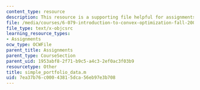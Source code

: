 ```yaml
---
content_type: resource
description: This resource is a supporting file helpful for assignments.
file: /media/courses/6-079-introduction-to-convex-optimization-fall-2009/7ea37b76c00043815dca56eb97e3b708_simple_portfolio_data.m
file_type: text/x-objcsrc
learning_resource_types:
- Assignments
ocw_type: OCWFile
parent_title: Assignments
parent_type: CourseSection
parent_uid: 1953abf8-2f71-b9c5-a4c3-2ef0ac3f03b9
resourcetype: Other
title: simple_portfolio_data.m
uid: 7ea37b76-c000-4381-5dca-56eb97e3b708
---
```

